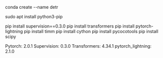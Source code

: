 conda create --name detr

sudo apt install python3-pip

pip install supervision==0.3.0
pip install transformers
pip install pytorch-lightning
pip install timm
pip install cython
pip install pycocotools
pip install scipy

Pytorch: 2.0.1
Supervision: 0.3.0 
Transformers:  4.34.1
pytorch_lightning: 2.1.0
